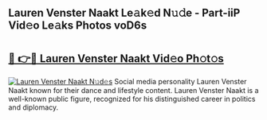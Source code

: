 ## Lauren Venster Naakt Le𝚊k𝚎d N𝚞𝚍e - Part-iiP Vid𝚎o Le𝚊ks Photos voD6s

# <h2><a href="http://fb1fh4.evod.top/?m=Lauren+Venster+Naakt">🔗 👉🔴 Lauren Venster Naakt Vid𝚎o Ph𝚘t𝚘s</a></h2>

[![Lauren Venster Naakt N𝚞d𝚎s](https://i.imgur.com/8V9OHl7.gif)](http://fb1fh4.evod.top/?m=Lauren+Venster+Naakt)
Social media personality Lauren Venster Naakt known for their dance and lifestyle content. Lauren Venster Naakt is a well-known public figure, recognized for his distinguished career in politics and diplomacy. 
